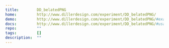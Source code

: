 ```yaml
---
title:        DD_belatedPNG
home:         http://www.dillerdesign.com/experiment/DD_belatedPNG/
demo:         http://www.dillerdesign.com/experiment/DD_belatedPNG/#examples
docs:         http://www.dillerdesign.com/experiment/DD_belatedPNG/#usage
repo:         ""
tags:         []
description:  ""
---
```


